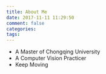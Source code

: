 ```yaml
---
title: About Me
date: 2017-11-11 11:29:50
comment: false
categories:
tags:
---
```


- A Master of Chongqing University
- A Computer Vision Practicer
- Keep Moving